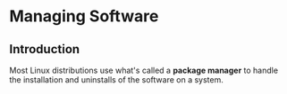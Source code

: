 # Managing Software

## Introduction

Most Linux distributions use
what's called a **package manager** to
handle the installation and uninstalls
of the software on a system.

